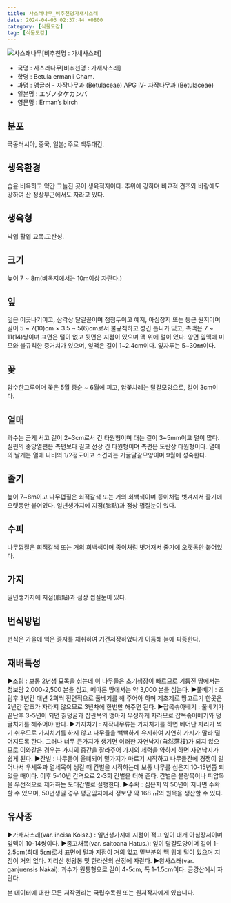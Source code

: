```yaml
---
title: 사스래나무_비추천명가새사스래
date: 2024-04-03 02:37:44 +0800
category: [식물도감]
tag: [식물도감]
---
```




![사스래나무[비추천명 : 가새사스래]](/fileUpload/plants/basic/Betulaceae/Betula/876/876_2_th2.jpg)
- 국명 : 사스래나무[비추천명 : 가새사스래]
- 학명 : Betula ermanii Cham.
- 과명 : 앵글러 - 자작나무과 (Betulaceae) APG Ⅳ- 자작나무과 (Betulaceae)
- 일본명 : エゾノタケカンバ
- 영문명 : Erman’s birch


## 분포
극동러시아, 중국, 일본; 주로 백두대간.
## 생육환경
습윤 비옥하고 약간 그늘진 곳이 생육적지이다. 추위에 강하며 비교적 건조와 바람에도 강하여 산 정상부근에서도 자라고 있다.
## 생육형
낙엽 활엽 교목.고산성. 
## 크기
높이 7 ~ 8m(비옥지에서는 10m이상 자란다.)
## 잎
잎은 어긋나기이고, 삼각상 달걀꼴이며 점첨두이고 예저, 아심장저 또는 둥근 원저이며 길이 5 ~ 7(10)cm × 3.5 ~ 5(6)cm로서 불규칙하고 성긴 톱니가 있고, 측맥은 7 ~ 11(14)쌍이며 표면은 털이 없고 뒷면은 지점이 있으며 맥 위에 털이 있다. 양면 잎맥에 미모와 불규칙한 중거치가 있으며, 잎맥은 길이 1~2.4cm이다. 잎자루는 5~30㎜이다.
## 꽃
암수한그루이며 꽃은 5월 중순 ~ 6월에 피고, 암꽃차례는 달걀모양으로, 길이 3cm이다.
## 열매
과수는 곧게 서고 길이 2~3cm로서 긴 타원형이며 대는 길이 3~5mm이고 털이 많다. 실편의 중앙열편은 측편보다 길고 선상 긴 타원형이며 측편은 도란상 타원형이다. 열매의 날개는 열매 나비의 1/2정도이고 소견과는 거꿀달걀모양이며 9월에 성숙한다.
## 줄기
높이 7~8m이고 나무껍질은 회적갈색 또는 거의 회백색이며 종이처럼 벗겨져서 줄기에 오랫동안 붙어있다. 일년생가지에 지점(脂點)과 점상 껍질눈이 있다.
## 수피
나무껍질은 회적갈색 또는 거의 회백색이며 종이처럼 벗겨져서 줄기에 오랫동안 붙어있다. 
## 가지
일년생가지에 지점(脂點)과 점상 껍질눈이 있다.
## 번식방법
번식은 가을에 익은 종자를 채취하여 기건저장하였다가 이듬해 봄에 파종한다.
## 재배특성
▶조림 : 보통 2년생 묘목을 심는데 이 나무들은 초기생장이 빠르므로 기름진 땅에서는 정보당 2,000-2,500 본을 심고, 메마른 땅에서는 약 3,000 본을 심는다. ▶풀베기 : 조림후 3년간 매년 2회씩 전면적으로 풀베기를 해 주어야 하며 제초제로 땅고르기 한곳은 2년간 잡초가 자라지 않으므로 3년차에 한번만 해주면 된다.▶잡목솎아베기 : 풀베기가 끝난후 3-5년이 되면 칡덩굴과 잡관목의 맹아가 무성하게 자라므로 잡목솎아베기와 덩굴치기를 해주어야 한다. ▶가지치기 : 자작나무류는 가지치기를 하면 베어난 자리가 썩기 쉬우므로 가지치기를 하지 않고 나무들을 빽빽하게 유지하여 자연히 가지가 말라 떨어지도록 한다. 그러나 너무 큰가지가 생기면 이러한 자연낙지(自然落枝)가 되지 않으므로 이와같은 경우는 가지의 중간을 잘라주어 가지의 세력을 약하게 하면 자연낙지가 쉽게 된다.▶간벌 : 나무들이 울폐되어 밑가지가 마르기 시작하고 나무들간에 경쟁이 일어나서 우세목과 열세목이 생길 때 간벌을 시작하는데 보통 나무를 심은지 10-15년쯤 되었을 때이다. 이후 5-10년 간격으로 2-3회 간벌을 더해 준다. 간벌은 불량목이나 피압목을 우선적으로 제거하는 도태간벌로 실행한다.▶수확 : 심은지 약 50년이 지나면 수확할 수 있으며, 50년생일 경우 평균임지에서 정보당 약 168 ㎥의 원목을 생산할 수 있다.
## 유사종
▶가새사스래(var. incisa Koisz.) : 일년생가지에 지점이 적고 잎이 대개 아심장저이며 잎맥이 10-14쌍이다. ▶좀고채목(var. saitoana Hatus.): 잎이 달걀모양이며 길이 1-2.5cm(최대 5㎝)로서 표면에 털과 지점이 거의 없고 밑부분의 맥 위에 털이 있으며 지점이 거의 없다. 지리산 천왕봉 및 한라산의 산정에 자란다. ▶왕사스래(var. ganjuensis Nakai): 과수가 원통형으로 길이 4-5cm, 폭 1-1.5cm이다. 금강산에서 자란다.






본 데이터에 대한 모든 저작권리는 국립수목원 또는 원저작자에게 있습니다.
